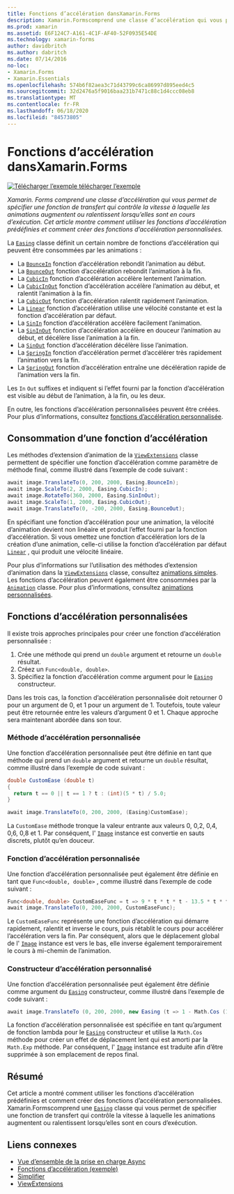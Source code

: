 ```yaml
---
title: Fonctions d’accélération dansXamarin.Forms
description: Xamarin.Formscomprend une classe d’accélération qui vous permet de spécifier une fonction de transfert qui contrôle la vitesse à laquelle les animations augmentent ou ralentissent lorsqu’elles sont en cours d’exécution. Cet article montre comment utiliser les fonctions d’accélération prédéfinies et comment créer des fonctions d’accélération personnalisées.
ms.prod: xamarin
ms.assetid: E6F124C7-A161-4C1F-AF40-52F0935E54DE
ms.technology: xamarin-forms
author: davidbritch
ms.author: dabritch
ms.date: 07/14/2016
no-loc:
- Xamarin.Forms
- Xamarin.Essentials
ms.openlocfilehash: 574b6f82aea3c71d43799c6ca86997d895eed4c5
ms.sourcegitcommit: 32d2476a5f9016baa231b7471c88c1d4ccc08eb8
ms.translationtype: MT
ms.contentlocale: fr-FR
ms.lasthandoff: 06/18/2020
ms.locfileid: "84573805"
---
```

# <a name="easing-functions-in-xamarinforms"></a>Fonctions d’accélération dansXamarin.Forms

[![Télécharger ](~/media/shared/download.png) l’exemple télécharger l’exemple](https://docs.microsoft.com/samples/xamarin/xamarin-forms-samples/userinterface-animation-easing)

_Xamarin. Forms comprend une classe d’accélération qui vous permet de spécifier une fonction de transfert qui contrôle la vitesse à laquelle les animations augmentent ou ralentissent lorsqu’elles sont en cours d’exécution. Cet article montre comment utiliser les fonctions d’accélération prédéfinies et comment créer des fonctions d’accélération personnalisées._

La [`Easing`](xref:Xamarin.Forms.Easing) classe définit un certain nombre de fonctions d’accélération qui peuvent être consommées par les animations :

- La [`BounceIn`](xref:Xamarin.Forms.Easing.BounceIn) fonction d’accélération rebondit l’animation au début.
- La [`BounceOut`](xref:Xamarin.Forms.Easing.BounceOut) fonction d’accélération rebondit l’animation à la fin.
- La [`CubicIn`](xref:Xamarin.Forms.Easing.CubicIn) fonction d’accélération accélère lentement l’animation.
- La [`CubicInOut`](xref:Xamarin.Forms.Easing.CubicInOut) fonction d’accélération accélère l’animation au début, et ralentit l’animation à la fin.
- La [`CubicOut`](xref:Xamarin.Forms.Easing.CubicOut) fonction d’accélération ralentit rapidement l’animation.
- La [`Linear`](xref:Xamarin.Forms.Easing.Linear) fonction d’accélération utilise une vélocité constante et est la fonction d’accélération par défaut.
- La [`SinIn`](xref:Xamarin.Forms.Easing.SinIn) fonction d’accélération accélère facilement l’animation.
- La [`SinInOut`](xref:Xamarin.Forms.Easing.SinInOut) fonction d’accélération accélère en douceur l’animation au début, et décélère lisse l’animation à la fin.
- La [`SinOut`](xref:Xamarin.Forms.Easing.SinOut) fonction d’accélération décélère lisse l’animation.
- La [`SpringIn`](xref:Xamarin.Forms.Easing.SpringIn) fonction d’accélération permet d’accélérer très rapidement l’animation vers la fin.
- La [`SpringOut`](xref:Xamarin.Forms.Easing.SpringOut) fonction d’accélération entraîne une décélération rapide de l’animation vers la fin.

Les `In` `Out` suffixes et indiquent si l’effet fourni par la fonction d’accélération est visible au début de l’animation, à la fin, ou les deux.

En outre, les fonctions d’accélération personnalisées peuvent être créées. Pour plus d’informations, consultez [fonctions d’accélération personnalisée](#custom-easing-functions).

## <a name="consuming-an-easing-function"></a>Consommation d’une fonction d’accélération

Les méthodes d’extension d’animation de la [`ViewExtensions`](xref:Xamarin.Forms.ViewExtensions) classe permettent de spécifier une fonction d’accélération comme paramètre de méthode final, comme illustré dans l’exemple de code suivant :

```csharp
await image.TranslateTo(0, 200, 2000, Easing.BounceIn);
await image.ScaleTo(2, 2000, Easing.CubicIn);
await image.RotateTo(360, 2000, Easing.SinInOut);
await image.ScaleTo(1, 2000, Easing.CubicOut);
await image.TranslateTo(0, -200, 2000, Easing.BounceOut);
```

En spécifiant une fonction d’accélération pour une animation, la vélocité d’animation devient non linéaire et produit l’effet fourni par la fonction d’accélération. Si vous omettez une fonction d’accélération lors de la création d’une animation, celle-ci utilise la fonction d’accélération par défaut [`Linear`](xref:Xamarin.Forms.Easing.Linear) , qui produit une vélocité linéaire.

Pour plus d’informations sur l’utilisation des méthodes d’extension d’animation dans la [`ViewExtensions`](xref:Xamarin.Forms.ViewExtensions) classe, consultez [animations simples](~/xamarin-forms/user-interface/animation/simple.md). Les fonctions d’accélération peuvent également être consommées par la [`Animation`](xref:Xamarin.Forms.Animation) classe. Pour plus d’informations, consultez [animations personnalisées](~/xamarin-forms/user-interface/animation/custom.md).

## <a name="custom-easing-functions"></a>Fonctions d’accélération personnalisées

Il existe trois approches principales pour créer une fonction d’accélération personnalisée :

1. Crée une méthode qui prend un `double` argument et retourne un `double` résultat.
1. Créez un `Func<double, double>`.
1. Spécifiez la fonction d’accélération comme argument pour le [`Easing`](xref:Xamarin.Forms.Easing) constructeur.

Dans les trois cas, la fonction d’accélération personnalisée doit retourner 0 pour un argument de 0, et 1 pour un argument de 1. Toutefois, toute valeur peut être retournée entre les valeurs d’argument 0 et 1. Chaque approche sera maintenant abordée dans son tour.

### <a name="custom-easing-method"></a>Méthode d’accélération personnalisée

Une fonction d’accélération personnalisée peut être définie en tant que méthode qui prend un `double` argument et retourne un `double` résultat, comme illustré dans l’exemple de code suivant :

```csharp
double CustomEase (double t)
{
  return t == 0 || t == 1 ? t : (int)(5 * t) / 5.0;
}

await image.TranslateTo(0, 200, 2000, (Easing)CustomEase);
```

La `CustomEase` méthode tronque la valeur entrante aux valeurs 0, 0,2, 0,4, 0,6, 0,8 et 1. Par conséquent, l' [`Image`](xref:Xamarin.Forms.Image) instance est convertie en sauts discrets, plutôt qu’en douceur.

### <a name="custom-easing-func"></a>Fonction d’accélération personnalisée

Une fonction d’accélération personnalisée peut également être définie en tant que `Func<double, double>` , comme illustré dans l’exemple de code suivant :

```csharp
Func<double, double> CustomEaseFunc = t => 9 * t * t * t - 13.5 * t * t + 5.5 * t;
await image.TranslateTo(0, 200, 2000, CustomEaseFunc);
```

Le `CustomEaseFunc` représente une fonction d’accélération qui démarre rapidement, ralentit et inverse le cours, puis rétablit le cours pour accélérer l’accélération vers la fin. Par conséquent, alors que le déplacement global de l' [`Image`](xref:Xamarin.Forms.Image) instance est vers le bas, elle inverse également temporairement le cours à mi-chemin de l’animation.

### <a name="custom-easing-constructor"></a>Constructeur d’accélération personnalisé

Une fonction d’accélération personnalisée peut également être définie comme argument du [`Easing`](xref:Xamarin.Forms.Easing) constructeur, comme illustré dans l’exemple de code suivant :

```csharp
await image.TranslateTo (0, 200, 2000, new Easing (t => 1 - Math.Cos (10 * Math.PI * t) * Math.Exp (-5 * t)));
```

La fonction d’accélération personnalisée est spécifiée en tant qu’argument de fonction lambda pour le [`Easing`](xref:Xamarin.Forms.Easing) constructeur et utilise la `Math.Cos` méthode pour créer un effet de déplacement lent qui est amorti par la `Math.Exp` méthode. Par conséquent, l' [`Image`](xref:Xamarin.Forms.Image) instance est traduite afin d’être supprimée à son emplacement de repos final.

## <a name="summary"></a>Résumé

Cet article a montré comment utiliser les fonctions d’accélération prédéfinies et comment créer des fonctions d’accélération personnalisées. Xamarin.Formscomprend une [`Easing`](xref:Xamarin.Forms.Easing) classe qui vous permet de spécifier une fonction de transfert qui contrôle la vitesse à laquelle les animations augmentent ou ralentissent lorsqu’elles sont en cours d’exécution.

## <a name="related-links"></a>Liens connexes

- [Vue d’ensemble de la prise en charge Async](~/cross-platform/platform/async.md)
- [Fonctions d’accélération (exemple)](https://docs.microsoft.com/samples/xamarin/xamarin-forms-samples/userinterface-animation-easing)
- [Simplifier](xref:Xamarin.Forms.Easing)
- [ViewExtensions](xref:Xamarin.Forms.ViewExtensions)
